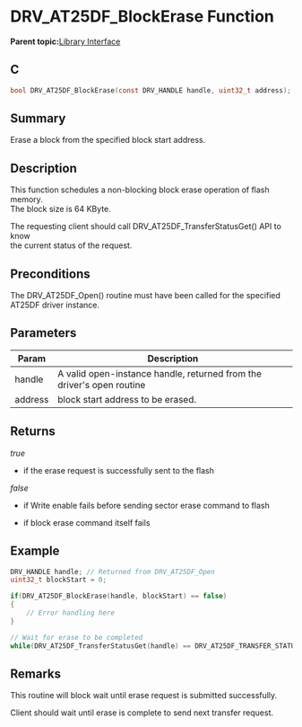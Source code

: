 # DRV\_AT25DF\_BlockErase Function

**Parent topic:**[Library Interface](GUID-6D9FA3F1-00EF-4C4D-AC06-CF95F5137ACB.md)

## C

```c
bool DRV_AT25DF_BlockErase(const DRV_HANDLE handle, uint32_t address);
```

## Summary

Erase a block from the specified block start address.

## Description

This function schedules a non-blocking block erase operation of flash memory.<br />The block size is 64 KByte.

The requesting client should call DRV\_AT25DF\_TransferStatusGet\(\) API to know<br />the current status of the request.

## Preconditions

The DRV\_AT25DF\_Open\(\) routine must have been called for the specified AT25DF driver instance.

## Parameters

|Param|Description|
|-----|-----------|
|handle|A valid open-instance handle, returned from the driver's open routine|
|address|block start address to be erased.|

## Returns

*true*

-   if the erase request is successfully sent to the flash


*false*

-   if Write enable fails before sending sector erase command to flash

-   if block erase command itself fails


## Example

```c
DRV_HANDLE handle; // Returned from DRV_AT25DF_Open
uint32_t blockStart = 0;

if(DRV_AT25DF_BlockErase(handle, blockStart) == false)
{
    // Error handling here
}

// Wait for erase to be completed
while(DRV_AT25DF_TransferStatusGet(handle) == DRV_AT25DF_TRANSFER_STATUS_BUSY);

```

## Remarks

This routine will block wait until erase request is submitted successfully.

Client should wait until erase is complete to send next transfer request.

